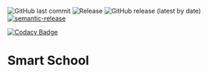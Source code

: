 ![GitHub last commit](https://img.shields.io/github/last-commit/ricardozambon/DotNetCore31_EfCore-Angular10_Smart-School?logo=github&logoColor=white) ![Release](https://github.com/RicardoZambon/DotNetCore31_EfCore-Angular10_Smart-School/workflows/Semantic-Release/badge.svg) ![GitHub release (latest by date)](https://img.shields.io/github/v/release/ricardozambon/DotNetCore31_EfCore-Angular10_Smart-School?logo=github&logoColor=white) [![semantic-release](https://img.shields.io/badge/%20%20%F0%9F%93%A6%F0%9F%9A%80-semantic--release-e10079.svg)](https://github.com/semantic-release/semantic-release)

[![Codacy Badge](https://api.codacy.com/project/badge/Grade/24ccafac34f446e1b64bd8db9d0d91ca)](https://app.codacy.com/gh/RicardoZambon/DotNetCore31_EfCore-Angular10_Smart-School?utm_source=github.com&utm_medium=referral&utm_content=RicardoZambon/DotNetCore31_EfCore-Angular10_Smart-School&utm_campaign=Badge_Grade)

# Smart School